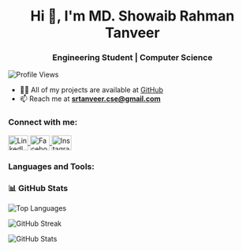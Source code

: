 <h1 align="center">Hi 👋, I'm MD. Showaib Rahman Tanveer</h1>
<h3 align="center">Engineering Student | Computer Science</h3>

<p align="left"> 
  <img src="https://komarev.com/ghpvc/?username=idontbyte69&label=Profile%20views&color=0e75b6&style=flat" alt="Profile Views" /> 
</p>

- 👨‍💻 All of my projects are available at [GitHub](https://github.com/idontbyte69)  
- 📫 Reach me at **srtanveer.cse@gmail.com**  

<h3 align="left">Connect with me:</h3>
<p align="left">
  <a href="https://linkedin.com/in/srtanveer" target="_blank">
    <img align="center" src="https://raw.githubusercontent.com/rahuldkjain/github-profile-readme-generator/master/src/images/icons/Social/linked-in-alt.svg" alt="LinkedIn" height="30" width="40" />
  </a>
  <a href="https://fb.com/tanveer.vaiya01" target="_blank">
    <img align="center" src="https://raw.githubusercontent.com/rahuldkjain/github-profile-readme-generator/master/src/images/icons/Social/facebook.svg" alt="Facebook" height="30" width="40" />
  </a>
  <a href="https://instagram.com/i_dont_byte" target="_blank">
    <img align="center" src="https://raw.githubusercontent.com/rahuldkjain/github-profile-readme-generator/master/src/images/icons/Social/instagram.svg" alt="Instagram" height="30" width="40" />
  </a>
</p>

<h3 align="left">Languages and Tools:</h3>
<!-- Add your existing icons here -->

<h3 align="left">📊 GitHub Stats</h3>
<div align="left">
  <p>
    <img src="https://github-readme-stats.vercel.app/api/top-langs/?username=idontbyte69&layout=compact&theme=radical&hide_border=true" alt="Top Languages" />
  </p>
  <p>
    <img src="https://github-readme-streak-stats.herokuapp.com/?user=idontbyte69&theme=radical&hide_border=true" alt="GitHub Streak" />
  </p>
  <p>
    <img src="https://github-readme-stats.vercel.app/api?username=idontbyte69&show_icons=true&theme=radical&hide_border=true" alt="GitHub Stats" />
  </p>
</div>

